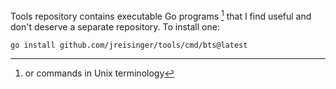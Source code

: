 Tools repository contains executable Go programs [^1] that I find useful and don't deserve a separate repository. To install one:

```
go install github.com/jreisinger/tools/cmd/bts@latest
```

[^1]: or commands in Unix terminology
